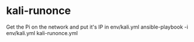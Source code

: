 # kali-runonce

Get the Pi on the network and put it's IP in env/kali.yml
ansible-playbook -i env/kali.yml kali-runonce.yml
